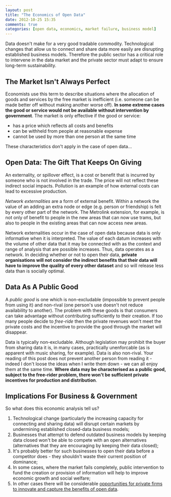 ```yaml
---
layout: post
title: "The Economics of Open Data"
date: 2012-10-25 15:35
comments: true
categories: [open data, economics, market failure, business model]
---
```

Data doesn't make for a very good tradable commodity. Technological changes that allow us to connect and share data more easily are disrupting established business models. Therefore the public sector has a critical role to intervene in the data market and the private sector must adapt to ensure long-term sustainability.
<!--more-->

The Market Isn't Always Perfect
-------------------------------
Economists use this term to describe situations where the allocation of goods and services by the free market is inefficient (i.e. someone can be made better off without making another worse off). **In some extreme cases the good or service would not be available without intervention by government**. The market is only effective if the good or service:

*   has a price which reflects all costs and benefits
*   can be withheld from people at reasonable expense
*   cannot be used by more than one person at the same time

These characteristics don't apply in the case of open data...

Open Data: The Gift That Keeps On Giving
----------------------------------------
An externality, or spillover effect, is a cost or benefit that is incurred by someone who is not involved in the trade. The price will not reflect these indirect social impacts. Pollution is an example of how external costs can lead to excessive production.

_Network externalities_ are a form of external benefit. Within a network the value of an adding an extra node or edge (e.g. person or friendship) is felt by every other part of the network. The Metrolink extension, for example, is not only of benefit to people in the new areas that can now use trams, but also to people in the existing areas that can now access new areas.

Network externalities occur in the case of open data because data is only informative when it is interpreted. The value of each datum increases with the volume of other data that it may be connected with as the context and range of analysis that are possible increases. Thus, data operates as a network. In deciding whether or not to open their data, **private organisations will not consider the indirect benefits that their data will have to improve the quality of every other dataset** and so will release less data than is socially optimal.

Data As A Public Good
---------------------
A _public good_ is one which is non-excludable (impossible to prevent people from using it) and non-rival (one person's use doesn't not reduce availability to another). The problem with these goods is that consumers can take advantage without contributing sufficiently to their creation. If too many people decide to _free-ride_ then the private revenues won't meet the private costs and the incentive to provide the good through the market will disappear.

Data is typically non-excludable. Although legislation may prohibit the buyer from sharing data it is, in many cases, practically unenforcable (as is apparent with music sharing, for example). Data is also non-rival. Your reading of this post does not prevent another person from reading it - indeed I don't loose the ideas when I write them down - we can all enjoy them at the same time. **Where data may be characterised as a public good, subject to the free-rider problem, there won't be sufficient private incentives for production and distribution**.

Implications For Business & Government
--------------------------------------
So what does this economic analysis tell us?

1.  Technological change (particularly the increasing capacity for connecting and sharing data) will disrupt certain markets by undermining established closed-data business models;
2.  Businesses that attempt to defend outdated business models by keeping data closed won't be able to compete with an open alternatives (alternatives that they are encouraging by keeping their data closed);
3.  It's probably better for such businesses to open their data before a competitor does - they shouldn't waste their current position of dominance;
4.  In some cases, where the market fails completely, public intervention to fund the creation or provision of information will help to improve economic growth and social welfare;
5.  In other cases there will be considerable [opportunities for private firms to innovate and capture the benefits of open data](/blog/2013/03/01/open-data-business-models).

